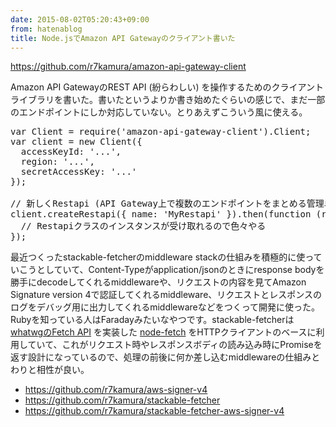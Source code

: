 ```yaml
---
date: 2015-08-02T05:20:43+09:00
from: hatenablog
title: Node.jsでAmazon API Gatewayのクライアント書いた
---
```


<p><a href="https://github.com/r7kamura/amazon-api-gateway-client">https://github.com/r7kamura/amazon-api-gateway-client</a></p>

<p>Amazon API GatewayのREST API (紛らわしい) を操作するためのクライアントライブラリを書いた。書いたというよりか書き始めたぐらいの感じで、まだ一部のエンドポイントにしか対応していない。とりあえずこういう風に使える。</p>

<pre class="code" data-lang="" data-unlink>var Client = require('amazon-api-gateway-client').Client;
var client = new Client({
  accessKeyId: '...',
  region: '...',
  secretAccessKey: '...'
});

// 新しくRestapi (API Gateway上で複数のエンドポイントをまとめる管理単位のこと) をつくる
client.createRestapi({ name: 'MyRestapi' }).then(function (restapi) {
  // Restapiクラスのインスタンスが受け取れるので色々やる
});</pre>


<p>最近つくったstackable-fetcherのmiddleware stackの仕組みを積極的に使っていこうとしていて、Content-Typeがapplication/jsonのときにresponse bodyを勝手にdecodeしてくれるmiddlewareや、リクエストの内容を見てAmazon Signature version 4で認証してくれるmiddleware、リクエストとレスポンスのログをデバッグ用に出力してくれるmiddlewareなどをつくって開発に使った。Rubyを知っている人はFaradayみたいなやつです。stackable-fetcherは <a href="https://fetch.spec.whatwg.org/">whatwgのFetch API</a> を実装した <a href="https://github.com/bitinn/node-fetch">node-fetch</a> をHTTPクライアントのベースに利用していて、これがリクエスト時やレスポンスボディの読み込み時にPromiseを返す設計になっているので、処理の前後に何か差し込むmiddlewareの仕組みとわりと相性が良い。</p>

<ul>
<li><a href="https://github.com/r7kamura/aws-signer-v4">https://github.com/r7kamura/aws-signer-v4</a></li>
<li><a href="https://github.com/r7kamura/stackable-fetcher">https://github.com/r7kamura/stackable-fetcher</a></li>
<li><a href="https://github.com/r7kamura/stackable-fetcher-aws-signer-v4">https://github.com/r7kamura/stackable-fetcher-aws-signer-v4</a></li>
</ul>


